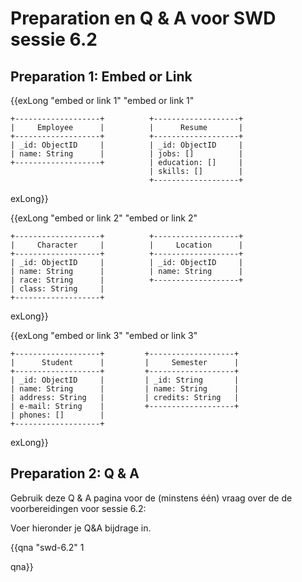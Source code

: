 # Preparation en Q & A voor SWD sessie 6.2

## Preparation 1: Embed or Link

{{exLong "embed or link 1" "embed or link 1"

```
+-------------------+          +-------------------+
|     Employee      |          |      Resume       |
+-------------------+          +-------------------+
| _id: ObjectID     |          | _id: ObjectID     |
| name: String      |          | jobs: []          |
+-------------------+          | education: []     |
                               | skills: []        |
                               +-------------------+
```

exLong}}

{{exLong "embed or link 2" "embed or link 2"

```
+-------------------+          +-------------------+
|     Character     |          |     Location      |
+-------------------+          +-------------------+
| _id: ObjectID     |          | _id: ObjectID     |
| name: String      |          | name: String      |
| race: String      |          +-------------------+
| class: String     |
+-------------------+
```

exLong}}

{{exLong "embed or link 3" "embed or link 3"

```
+-------------------+         +-------------------+
|      Student      |         |     Semester      |
+-------------------+         +-------------------+
| _id: ObjectID     |         | _id: String       |
| name: String      |         | name: String      |
| address: String   |         | credits: String   |
| e-mail: String    |         +-------------------+
| phones: []        |
+-------------------+
```

exLong}}

## Preparation 2: Q & A

Gebruik deze Q & A pagina voor de (minstens één) vraag over de de voorbereidingen voor sessie 6.2:

Voer hieronder je Q&A bijdrage in.

{{qna "swd-6.2" 1

qna}}